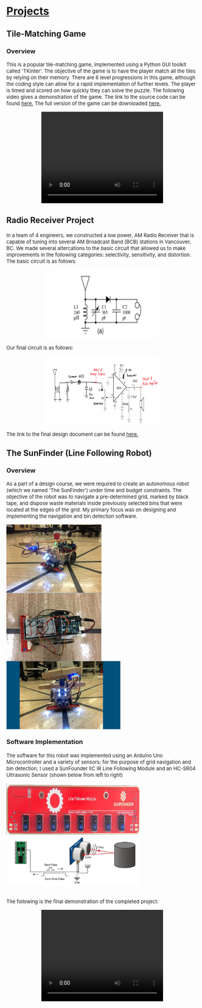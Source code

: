 
<html>
<picture>
  <source media="(prefers-color-scheme: dark)" srcset="https://user-images.githubusercontent.com/25423296/163456776-7f95b81a-f1ed-45f7-b7ab-8fa810d529fa.png">
</picture>

<head>
  <title>Dhruval Shah, BASc EIT</title>
</head>

<body>
  <h1><u>Projects</u></h1>
  <h2>Tile-Matching Game</h2>
  <h3>Overview</h3> 
<p><font size = "2">This is a popular tile-matching game, implemented using a Python GUI toolkit called 'TKinter'. The objective of the game is to have the player match all the tiles by relying on their memory. There are 6 level progressions in this game, although the coding style can allow for a rapid implementation of further levels. The player is timed and scored on how quickly they can solve the puzzle. The following video gives a demonstration of the game. The link to the source code can be found <a href = "https://github.com/dhruval-shah/Tile-Matching-Game/blob/master/Memory_Game_Extended.py">here.</a> The full version of the game can be downloaded <a href = "https://github.com/dhruval-shah/dhruval-shah.github.io/blob/main/Memory_Game_Extended.zip">here.</a></font></p>
  
<center><video width = "320" height = "240" controls>
<source src = "Memory Game Recording.mp4" type = "video/mp4">
</video></center>

  <h2>Radio Receiver Project</h2>
  <p><font size = "2">In a team of 4 engineers, we constructed a low power, AM Radio Receiver that is capable of tuning into several AM Broadcast Band (BCB) stations in Vancouver, BC. We made several altercations to the basic circuit that allowed us to make improvements in the following categories: selectivity, sensitivity, and distortion. The basic circuit is as follows:</font></p>
    <center><img src = "Basic Radio Circuit.png" width = 300 height = 179 style="float:left' width=25%; padding = 10x;"></center>
  <p><font size = "2">Our final circuit is as follows:</font></p>
    <center><img src = "Final Circuit.png" width = 300 height = 179 style="float:left' width=25%; padding = 10x;"></center>
  <p><font size = "2">The link to the final design document can be found <a href = "https://github.com/dhruval-shah/dhruval-shah.github.io/blob/main/Project%201%20-%20Radio%20Project%20Report.docx">here.</a></font></p>
  
  <h2>The SunFinder (Line Following Robot)</h2>
  <h3>Overview</h3>

 <p>
  <font size = "2">
As a part of a design course, we were required to create an autonomous robot (which we named 'The SunFinder') under time and budget constraints. The objective of the robot was to navigate a pre-determined grid, marked by black tape, and dispose waste materials inside previously selected bins that were located at the edges of the grid. My primary focus was on designing and implementing the navigation and bin detection software.
  </font>
</p>

  <div class = "row">
     <div class = "column">
      <img src = "Final Robot.png" width = 250 height = 179 style="float:left; width=25%; padding = 10x;">
     </div>
    <div class = "column">
      <img src = "Final Robot Top View.png" width = 250 height = 179 style="float:left; width=25%; padding = 10x;">
    </div>
    <div class = "column">
      <img src = "SunFinder_Robot.PNG" width = 300 height = 179 style="float:left; width=25%; padding = 10x;">
      <p style = "clear:both;"></p>
    </div>
  </div>
  
  <h3>Software Implementation</h3>
 
  <p>
  <font size = "2">
  The software for this robot was implemented using an Arduino Uno Microcontroller and a variety of sensors; for the purpose of grid navigation and bin detection, I used a SunFounder IIC IR Line Following Module and an HC-SR04 Ultrasonic Sensor (shown below from left to right)
   </font>
  </p>
  

  <div class = "row">
     <div class = "column">
      <img src = "Line Following Module.png" width = 350 height = 135 style="float:left; width=25%; padding = 10x;">
     </div>
    <div class = "column">
      <img src = "Ultrasonic_4.png" width = 350 height = 135 style="float:left; width=25%; padding = 10x;">
    </div>
  </div>  
 
<p style = "clear:both;"></p>
 
  <p><font size = "2"><br>The following is the final demonstration of the completed project:</font></p>
  <center><video width = "320" height = "240" controls>
    <source src = "291 Final Demo.mp4" type = "video/mp4">
    </video></center>
  
  </body>
</html>


